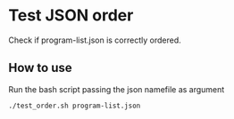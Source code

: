 # Test JSON order

Check if program-list.json is correctly ordered.

## How to use

Run the bash script passing the json namefile as argument

~~~~
./test_order.sh program-list.json
~~~~
